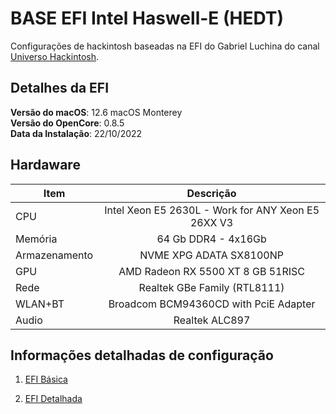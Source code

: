 # BASE EFI Intel Haswell-E (HEDT)

 Configurações de hackintosh baseadas na EFI do Gabriel Luchina do canal [Universo Hackintosh](https://www.youtube.com/c/GabrielLuchina/featured).

## Detalhes da EFI
**Versão do macOS**: 12.6 macOS Monterey
<br>
**Versão do OpenCore**: 0.8.5
<br>
**Data da Instalação**: 22/10/2022

## Hardaware

|Item|Descrição|
|-|:-------:|
|CPU|Intel Xeon E5 2630L - Work for ANY Xeon E5 26XX V3|
|Memória|64 Gb DDR4 - 4x16Gb|
|Armazenamento|NVME XPG ADATA SX8100NP|
|GPU|AMD Radeon RX 5500 XT 8 GB 51RISC|
|Rede|Realtek GBe Family (RTL8111)|
|WLAN+BT|Broadcom BCM94360CD with PciE Adapter|
|Audio|Realtek ALC897|

## Informações detalhadas de configuração

1. [EFI Básica](https://github.com/luchina-gabriel/BASE-EFI-INTEL-HEDT-4THGEN-X99-HASWELL-E-PUBLIC) 
   
2. [EFI Detalhada](https://github.com/luchina-gabriel/EFI-HUANANZHI-X99-QD4-2630L-RX5500XT)
 

